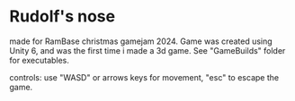 # Rudolf's nose

made for RamBase christmas gamejam 2024. Game was created using Unity 6, and was the first time i made a 3d game. See "GameBuilds" folder for executables.

controls: use "WASD" or arrows keys for movement, "esc" to escape the game.
